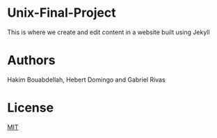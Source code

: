 # Unix-Final-Project
  This is where we create and edit content in a website built using Jekyll

# Authors
Hakim Bouabdellah, Hebert Domingo and Gabriel Rivas

# License
[MIT](https://choosealicense.com/licenses/mit/)
